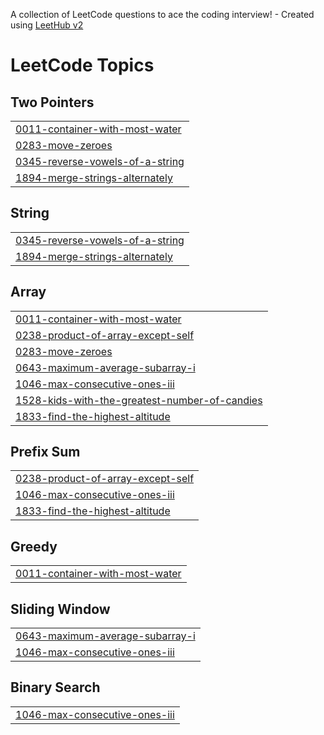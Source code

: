 A collection of LeetCode questions to ace the coding interview! - Created using [LeetHub v2](https://github.com/arunbhardwaj/LeetHub-2.0)
<!---LeetCode Topics Start-->
# LeetCode Topics
## Two Pointers
|  |
| ------- |
| [0011-container-with-most-water](https://github.com/MohabWafaie/LeetCode/tree/master/0011-container-with-most-water) |
| [0283-move-zeroes](https://github.com/MohabWafaie/LeetCode/tree/master/0283-move-zeroes) |
| [0345-reverse-vowels-of-a-string](https://github.com/MohabWafaie/LeetCode/tree/master/0345-reverse-vowels-of-a-string) |
| [1894-merge-strings-alternately](https://github.com/MohabWafaie/LeetCode/tree/master/1894-merge-strings-alternately) |
## String
|  |
| ------- |
| [0345-reverse-vowels-of-a-string](https://github.com/MohabWafaie/LeetCode/tree/master/0345-reverse-vowels-of-a-string) |
| [1894-merge-strings-alternately](https://github.com/MohabWafaie/LeetCode/tree/master/1894-merge-strings-alternately) |
## Array
|  |
| ------- |
| [0011-container-with-most-water](https://github.com/MohabWafaie/LeetCode/tree/master/0011-container-with-most-water) |
| [0238-product-of-array-except-self](https://github.com/MohabWafaie/LeetCode/tree/master/0238-product-of-array-except-self) |
| [0283-move-zeroes](https://github.com/MohabWafaie/LeetCode/tree/master/0283-move-zeroes) |
| [0643-maximum-average-subarray-i](https://github.com/MohabWafaie/LeetCode/tree/master/0643-maximum-average-subarray-i) |
| [1046-max-consecutive-ones-iii](https://github.com/MohabWafaie/LeetCode/tree/master/1046-max-consecutive-ones-iii) |
| [1528-kids-with-the-greatest-number-of-candies](https://github.com/MohabWafaie/LeetCode/tree/master/1528-kids-with-the-greatest-number-of-candies) |
| [1833-find-the-highest-altitude](https://github.com/MohabWafaie/LeetCode/tree/master/1833-find-the-highest-altitude) |
## Prefix Sum
|  |
| ------- |
| [0238-product-of-array-except-self](https://github.com/MohabWafaie/LeetCode/tree/master/0238-product-of-array-except-self) |
| [1046-max-consecutive-ones-iii](https://github.com/MohabWafaie/LeetCode/tree/master/1046-max-consecutive-ones-iii) |
| [1833-find-the-highest-altitude](https://github.com/MohabWafaie/LeetCode/tree/master/1833-find-the-highest-altitude) |
## Greedy
|  |
| ------- |
| [0011-container-with-most-water](https://github.com/MohabWafaie/LeetCode/tree/master/0011-container-with-most-water) |
## Sliding Window
|  |
| ------- |
| [0643-maximum-average-subarray-i](https://github.com/MohabWafaie/LeetCode/tree/master/0643-maximum-average-subarray-i) |
| [1046-max-consecutive-ones-iii](https://github.com/MohabWafaie/LeetCode/tree/master/1046-max-consecutive-ones-iii) |
## Binary Search
|  |
| ------- |
| [1046-max-consecutive-ones-iii](https://github.com/MohabWafaie/LeetCode/tree/master/1046-max-consecutive-ones-iii) |
<!---LeetCode Topics End-->